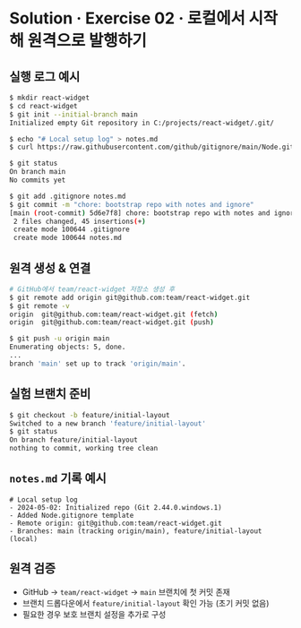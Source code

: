 # Solution · Exercise 02 · 로컬에서 시작해 원격으로 발행하기

## 실행 로그 예시
```bash
$ mkdir react-widget
$ cd react-widget
$ git init --initial-branch main
Initialized empty Git repository in C:/projects/react-widget/.git/

$ echo "# Local setup log" > notes.md
$ curl https://raw.githubusercontent.com/github/gitignore/main/Node.gitignore -o .gitignore

$ git status
On branch main
No commits yet

$ git add .gitignore notes.md
$ git commit -m "chore: bootstrap repo with notes and ignore"
[main (root-commit) 5d6e7f8] chore: bootstrap repo with notes and ignore
 2 files changed, 45 insertions(+)
 create mode 100644 .gitignore
 create mode 100644 notes.md
```

## 원격 생성 & 연결
```bash
# GitHub에서 team/react-widget 저장소 생성 후
$ git remote add origin git@github.com:team/react-widget.git
$ git remote -v
origin  git@github.com:team/react-widget.git (fetch)
origin  git@github.com:team/react-widget.git (push)

$ git push -u origin main
Enumerating objects: 5, done.
...
branch 'main' set up to track 'origin/main'.
```

## 실험 브랜치 준비
```bash
$ git checkout -b feature/initial-layout
Switched to a new branch 'feature/initial-layout'
$ git status
On branch feature/initial-layout
nothing to commit, working tree clean
```

## `notes.md` 기록 예시
```
# Local setup log
- 2024-05-02: Initialized repo (Git 2.44.0.windows.1)
- Added Node.gitignore template
- Remote origin: git@github.com:team/react-widget.git
- Branches: main (tracking origin/main), feature/initial-layout (local)
```

## 원격 검증
- GitHub → `team/react-widget` → `main` 브랜치에 첫 커밋 존재
- 브랜치 드롭다운에서 `feature/initial-layout` 확인 가능 (초기 커밋 없음)
- 필요한 경우 보호 브랜치 설정을 추가로 구성
